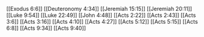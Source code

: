 [[Exodus 6:6]]
[[Deuteronomy 4:34]]
[[Jeremiah 15:15]]
[[Jeremiah 20:11]]
[[Luke 9:54]]
[[Luke 22:49]]
[[John 4:48]]
[[Acts 2:22]]
[[Acts 2:43]]
[[Acts 3:6]]
[[Acts 3:16]]
[[Acts 4:10]]
[[Acts 4:27]]
[[Acts 5:12]]
[[Acts 5:15]]
[[Acts 6:8]]
[[Acts 9:34]]
[[Acts 9:40]]
